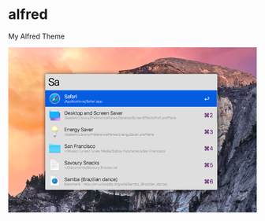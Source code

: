 # alfred
My Alfred Theme

![screenshot](https://github.com/int32at/alfred/blob/master/screenshot.png)
